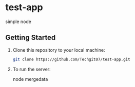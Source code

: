 # test-app
simple node

## Getting Started

1. Clone this repository to your local machine:

   ```bash
   git clone https://github.com/Techgit07/test-app.git

2. To run the server:

    node mergedata